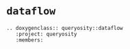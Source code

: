 # `dataflow`

```{eval-rst}
.. doxygenclass:: queryosity::dataflow
   :project: queryosity
   :members:
```
